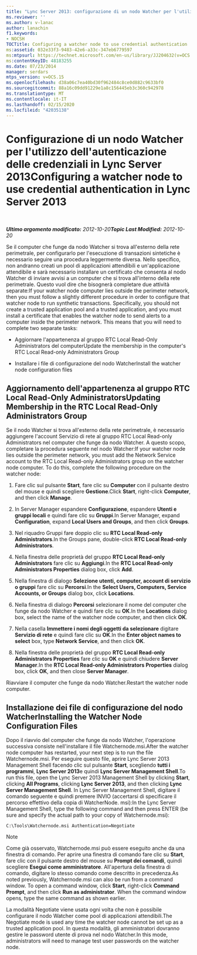 ```yaml
---
title: "Lync Server 2013: configurazione di un nodo Watcher per l'utilizzo dell'autenticazione delle credenziali"
ms.reviewer: ''
ms.author: v-lanac
author: lanachin
f1.keywords:
- NOCSH
TOCTitle: Configuring a watcher node to use credential authentication
ms:assetid: 032e33f3-9483-42e6-a33c-347eb6779597
ms:mtpsurl: https://technet.microsoft.com/en-us/library/JJ204632(v=OCS.15)
ms:contentKeyID: 48183255
ms.date: 07/23/2014
manager: serdars
mtps_version: v=OCS.15
ms.openlocfilehash: d38a06c7ea40bd30f962484c8ce0d882c9633bf0
ms.sourcegitcommit: 88a16c09dd91229e1a8c156445eb3c360c942978
ms.translationtype: MT
ms.contentlocale: it-IT
ms.lasthandoff: 02/15/2020
ms.locfileid: "42035138"
---
```

<div data-xmlns="http://www.w3.org/1999/xhtml">

<div class="topic" data-xmlns="http://www.w3.org/1999/xhtml" data-msxsl="urn:schemas-microsoft-com:xslt" data-cs="http://msdn.microsoft.com/">

<div data-asp="http://msdn2.microsoft.com/asp">

# <a name="configuring-a-watcher-node-to-use-credential-authentication-in-lync-server-2013"></a><span data-ttu-id="809e6-102">Configurazione di un nodo Watcher per l'utilizzo dell'autenticazione delle credenziali in Lync Server 2013</span><span class="sxs-lookup"><span data-stu-id="809e6-102">Configuring a watcher node to use credential authentication in Lync Server 2013</span></span>

</div>

<div id="mainSection">

<div id="mainBody">

<span> </span>

<span data-ttu-id="809e6-103">_**Ultimo argomento modificato:** 2012-10-20_</span><span class="sxs-lookup"><span data-stu-id="809e6-103">_**Topic Last Modified:** 2012-10-20_</span></span>

<span data-ttu-id="809e6-p101">Se il computer che funge da nodo Watcher si trova all'esterno della rete perimetrale, per configurarlo per l'esecuzione di transazioni sintetiche è necessario seguire una procedura leggermente diversa. Nello specifico, non andranno creati un pool di applicazioni attendibili e un'applicazione attendibile e sarà necessario installare un certificato che consenta al nodo Watcher di inviare avvisi a un computer che si trova all'interno della rete perimetrale. Questo vuol dire che bisognerà completare due attività separate:</span><span class="sxs-lookup"><span data-stu-id="809e6-p101">If your watcher node computer lies outside the perimeter network, then you must follow a slightly different procedure in order to configure that watcher node to run synthetic transactions. Specifically, you should not create a trusted application pool and a trusted application, and you must install a certificate that enables the watcher node to send alerts to a computer inside the perimeter network. This means that you will need to complete two separate tasks:</span></span>

  - <span data-ttu-id="809e6-107">Aggiornare l'appartenenza al gruppo RTC Local Read-Only Administrators del computer</span><span class="sxs-lookup"><span data-stu-id="809e6-107">Update the membership in the computer's RTC Local Read-only Administrators Group</span></span>

  - <span data-ttu-id="809e6-108">Installare i file di configurazione del nodo Watcher</span><span class="sxs-lookup"><span data-stu-id="809e6-108">Install the watcher node configuration files</span></span>

<div>

## <a name="updating-membership-in-the-rtc-local-read-only-administrators-group"></a><span data-ttu-id="809e6-109">Aggiornamento dell'appartenenza al gruppo RTC Local Read-Only Administrators</span><span class="sxs-lookup"><span data-stu-id="809e6-109">Updating Membership in the RTC Local Read-Only Administrators Group</span></span>

<span data-ttu-id="809e6-p102">Se il nodo Watcher si trova all'esterno della rete perimetrale, è necessario aggiungere l'account Servizio di rete al gruppo RTC Local Read-only Administrators nel computer che funge da nodo Watcher. A questo scopo, completare la procedura seguente nel nodo Watcher:</span><span class="sxs-lookup"><span data-stu-id="809e6-p102">If your watcher node lies outside the perimeter network, you must add the Network Service account to the RTC Local Read-only Administrators group on the watcher node computer. To do this, complete the following procedure on the watcher node:</span></span>

1.  <span data-ttu-id="809e6-112">Fare clic sul pulsante **Start**, fare clic su **Computer** con il pulsante destro del mouse e quindi scegliere **Gestione**.</span><span class="sxs-lookup"><span data-stu-id="809e6-112">Click **Start**, right-click **Computer**, and then click **Manage**.</span></span>

2.  <span data-ttu-id="809e6-113">In Server Manager espandere **Configurazione**, espandere **Utenti e gruppi locali** e quindi fare clic su **Gruppi**.</span><span class="sxs-lookup"><span data-stu-id="809e6-113">In Server Manager, expand **Configuration**, expand **Local Users and Groups**, and then click **Groups**.</span></span>

3.  <span data-ttu-id="809e6-114">Nel riquadro Gruppi fare doppio clic su **RTC Local Read-only Administrators**.</span><span class="sxs-lookup"><span data-stu-id="809e6-114">In the Groups pane, double-click **RTC Local Read-only Administrators**.</span></span>

4.  <span data-ttu-id="809e6-115">Nella finestra delle proprietà del gruppo **RTC Local Read-only Administrators** fare clic su **Aggiungi**.</span><span class="sxs-lookup"><span data-stu-id="809e6-115">In the **RTC Local Read-only Administrators Properties** dialog box, click **Add**.</span></span>

5.  <span data-ttu-id="809e6-116">Nella finestra di dialogo **Selezione utenti, computer, account di servizio o gruppi** fare clic su **Percorsi**.</span><span class="sxs-lookup"><span data-stu-id="809e6-116">In the **Select Users, Computers, Service Accounts, or Groups** dialog box, click **Locations**.</span></span>

6.  <span data-ttu-id="809e6-117">Nella finestra di dialogo **Percorsi** selezionare il nome del computer che funge da nodo Watcher e quindi fare clic su **OK**.</span><span class="sxs-lookup"><span data-stu-id="809e6-117">In the **Locations** dialog box, select the name of the watcher node computer, and then click **OK**.</span></span>

7.  <span data-ttu-id="809e6-118">Nella casella **Immettere i nomi degli oggetti da selezionare** digitare **Servizio di rete** e quindi fare clic su **OK**.</span><span class="sxs-lookup"><span data-stu-id="809e6-118">In the **Enter object names to select** box, type **Network Service**, and then click **OK**.</span></span>

8.  <span data-ttu-id="809e6-119">Nella finestra delle proprietà del gruppo **RTC Local Read-only Administrators Properties** fare clic su **OK** e quindi chiudere **Server Manager**.</span><span class="sxs-lookup"><span data-stu-id="809e6-119">In the **RTC Local Read-only Administrators Properties** dialog box, click **OK**, and then close **Server Manager**.</span></span>

<span data-ttu-id="809e6-120">Riavviare il computer che funge da nodo Watcher.</span><span class="sxs-lookup"><span data-stu-id="809e6-120">Restart the watcher node computer.</span></span>

</div>

<div>

## <a name="installing-the-watcher-node-configuration-files"></a><span data-ttu-id="809e6-121">Installazione dei file di configurazione del nodo Watcher</span><span class="sxs-lookup"><span data-stu-id="809e6-121">Installing the Watcher Node Configuration Files</span></span>

<span data-ttu-id="809e6-122">Dopo il riavvio del computer che funge da nodo Watcher, l'operazione successiva consiste nell'installare il file Watchernode.msi.</span><span class="sxs-lookup"><span data-stu-id="809e6-122">After the watcher node computer has restarted, your next step is to run the file Watchernode.msi.</span></span> <span data-ttu-id="809e6-123">Per eseguire questo file, aprire Lync Server 2013 Management Shell facendo clic sul pulsante **Start**, scegliendo **tutti i programmi**, **Lync Server 2013**e quindi **Lync Server Management Shell**.</span><span class="sxs-lookup"><span data-stu-id="809e6-123">To run this file, open the Lync Server 2013 Management Shell by clicking **Start**, clicking **All Programs**, clicking **Lync Server 2013**, and then clicking **Lync Server Management Shell**.</span></span> <span data-ttu-id="809e6-124">In Lync Server Management Shell, digitare il comando seguente e quindi premere INVIO (accertarsi di specificare il percorso effettivo della copia di WatcherNode. msi):</span><span class="sxs-lookup"><span data-stu-id="809e6-124">In the Lync Server Management Shell, type the following command and then press ENTER (be sure and specify the actual path to your copy of Watchernode.msi):</span></span>

    C:\Tools\Watchernode.msi Authentication=Negotiate

<div>


> [!NOTE]  
> <span data-ttu-id="809e6-p104">Come già osservato, Watchernode.msi può essere eseguito anche da una finestra di comando. Per aprire una finestra di comando fare clic su <STRONG>Start</STRONG>, fare clic con il pulsante destro del mouse su <STRONG>Prompt dei comandi</STRONG>, quindi scegliere <STRONG>Esegui come amministratore</STRONG>. All'apertura della finestra di comando, digitare lo stesso comando come descritto in precedenza.</span><span class="sxs-lookup"><span data-stu-id="809e6-p104">As noted previously, Watchernode.msi can also be run from a command window. To open a command window, click <STRONG>Start</STRONG>, right-click <STRONG>Command Prompt</STRONG>, and then click <STRONG>Run as administrator</STRONG>. When the command window opens, type the same command as shown earlier.</span></span>



</div>

<span data-ttu-id="809e6-128">La modalità Negotiate viene usata ogni volta che non è possibile configurare il nodo Watcher come pool di applicazioni attendibili.</span><span class="sxs-lookup"><span data-stu-id="809e6-128">The Negotiate mode is used any time the watcher node cannot be set up as a trusted application pool.</span></span> <span data-ttu-id="809e6-129">In questa modalità, gli amministratori dovranno gestire le password utente di prova nel nodo Watcher.</span><span class="sxs-lookup"><span data-stu-id="809e6-129">In this mode, administrators will need to manage test user passwords on the watcher node.</span></span>

</div>

</div>

<span> </span>

</div>

</div>

</div>

